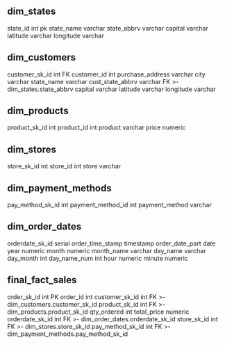 dim_states
----
state_id int pk
state_name varchar
state_abbrv varchar
capital varchar
latitude varchar
longitude varchar


dim_customers
---
customer_sk_id int FK
customer_id int
purchase_address varchar
city varchar
state_name varchar
cust_state_abbrv varchar FK >- dim_states.state_abbrv
capital varchar
latitude varchar
longitude varchar


dim_products
---
product_sk_id int
product_id int
product varchar
price numeric


dim_stores
---
store_sk_id int
store_id int
store varchar


dim_payment_methods
---
pay_method_sk_id int
payment_method_id int
payment_method varchar


dim_order_dates
---
orderdate_sk_id serial
order_time_stamp timestamp
order_date_part date
year numeric
month numeric
month_name varchar
day_name varchar
day_month int
day_name_num int
hour numeric
minute numeric


final_fact_sales
----
order_sk_id int PK
order_id int
customer_sk_id int FK >- dim_customers.customer_sk_id
product_sk_id int FK >- dim_products.product_sk_id
qty_ordered int
total_price numeric
orderdate_sk_id int FK >- dim_order_dates.orderdate_sk_id
store_sk_id int FK >- dim_stores.store_sk_id
pay_method_sk_id int FK >- dim_payment_methods.pay_method_sk_id

